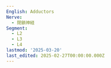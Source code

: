 ```yaml
---
English: Adductors
Nerve:
  - 閉鎖神経
Segment:
  - L2
  - L3
  - L4
lastmod: '2025-03-20'
last_edited: 2025-02-27T00:00:00.000Z
---
```



